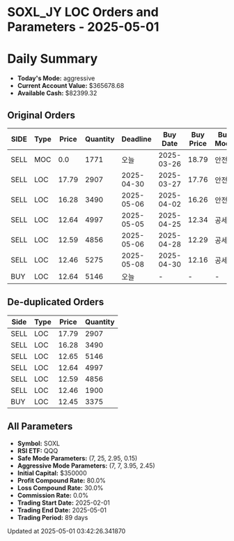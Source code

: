 # SOXL_JY LOC Orders and Parameters - 2025-05-01

# Daily Summary

- **Today's Mode:** aggressive
- **Current Account Value:** $365678.68
- **Available Cash:** $82399.32

## Original Orders

| SIDE | Type | Price | Quantity | Deadline | Buy Date | Buy Price | Buy Mode |
|------|------|-------|----------|----------|----------|-----------|----------|
| SELL | MOC | 0.0 | 1771 | 오늘 | 2025-03-26 | 18.79 | 안전 |
| SELL | LOC | 17.79 | 2907 | 2025-04-30 | 2025-03-27 | 17.76 | 안전 |
| SELL | LOC | 16.28 | 3490 | 2025-05-06 | 2025-04-02 | 16.26 | 안전 |
| SELL | LOC | 12.64 | 4997 | 2025-05-05 | 2025-04-25 | 12.34 | 공세 |
| SELL | LOC | 12.59 | 4856 | 2025-05-06 | 2025-04-28 | 12.29 | 공세 |
| SELL | LOC | 12.46 | 5275 | 2025-05-08 | 2025-04-30 | 12.16 | 공세 |
| BUY | LOC | 12.64 | 5146 | 오늘 | - | - | - |

## De-duplicated Orders

| Side | Type | Price | Quantity |
|------|------|-------|----------|
| SELL | LOC | 17.79 | 2907 |
| SELL | LOC | 16.28 | 3490 |
| SELL | LOC | 12.65 | 5146 |
| SELL | LOC | 12.64 | 4997 |
| SELL | LOC | 12.59 | 4856 |
| SELL | LOC | 12.46 | 1900 |
| BUY | LOC | 12.45 | 3375 |

## All Parameters

- **Symbol:** SOXL
- **RSI ETF:** QQQ
- **Safe Mode Parameters:** (7, 25, 2.95, 0.15)
- **Aggressive Mode Parameters:** (7, 7, 3.95, 2.45)
- **Initial Capital:** $350000
- **Profit Compound Rate:** 80.0%
- **Loss Compound Rate:** 30.0%
- **Commission Rate:** 0.0%
- **Trading Start Date:** 2025-02-01
- **Trading End Date:** 2025-05-01
- **Trading Period:** 89 days

Updated at 2025-05-01 03:42:26.341870
